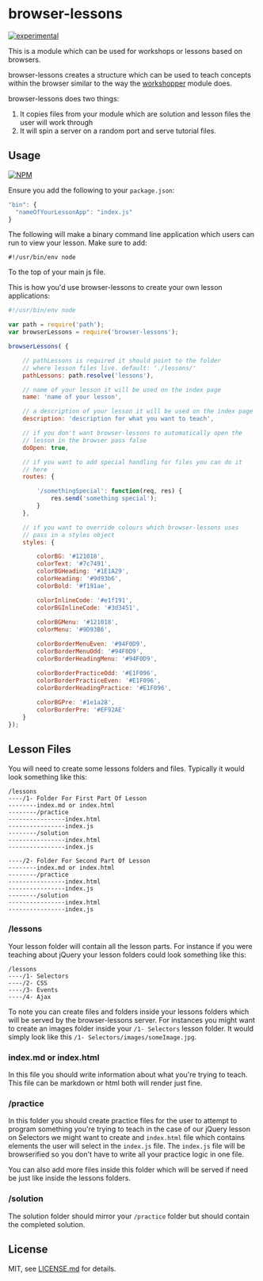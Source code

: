 # browser-lessons

[![experimental](http://badges.github.io/stability-badges/dist/experimental.svg)](http://github.com/badges/stability-badges)

This is a module which can be used for workshops or lessons based on browsers.

browser-lessons creates a structure which can be used to teach concepts within the browser similar to the way the [workshopper](https://www.npmjs.com/package/workshopper) module does.

browser-lessons does two things:

1. It copies files from your module which are solution and lesson files the user will work through
2. It will spin a server on a random port and serve tutorial files.

## Usage

[![NPM](https://nodei.co/npm/browser-lessons.png)](https://www.npmjs.com/package/browser-lessons)

Ensure you add the following to your `package.json`:
```javascript
"bin": {
  "nameOfYourLessonApp": "index.js"
}
```

The following will make a binary command line application which users can run to view your lesson. Make sure to add:
```
#!/usr/bin/env node
```
To the top of your main js file.

This is how you'd use browser-lessons to create your own lesson applications:
```javascript
#!/usr/bin/env node

var path = require('path');
var browserLessons = require('browser-lessons');

browserLessons( {

    // pathLessons is required it should point to the folder
    // where lesson files live. default: './lessons/'
    pathLessons: path.resolve('lessons'),

    // name of your lesson it will be used on the index page
    name: 'name of your lesson',

    // a description of your lesson it will be used on the index page
    description: 'description for what you want to teach',

    // if you don't want browser-lessons to automatically open the
    // lesson in the browser pass false
    doOpen: true,

    // if you want to add special handling for files you can do it
    // here
    routes: {

        '/somethingSpecial': function(req, res) {
            res.send('something special');
        }
    },

    // if you want to override colours which browser-lessons uses
    // pass in a styles object
    styles: {

        colorBG: '#121018',
        colorText: '#7c7491',
        colorBGHeading: '#1E1A29',
        colorHeading: '#9d93b6',
        colorBold: '#f191ae',

        colorInlineCode: '#e1f191',
        colorBGInlineCode: '#3d3451',
        
        colorBGMenu: '#121018',
        colorMenu: '#9D93B6',

        colorBorderMenuEven: '#94F0D9',
        colorBorderMenuOdd: '#94F0D9',
        colorBorderHeadingMenu: '#94F0D9',

        colorBorderPracticeOdd: '#E1F096',
        colorBorderPracticeEven: '#E1F096',
        colorBorderHeadingPractice: '#E1F096',
        
        colorBGPre: '#1e1a28',
        colorBorderPre: '#EF92AE'
    }
});
```

## Lesson Files

You will need to create some lessons folders and files. Typically it would look something like this:
```
/lessons
----/1- Folder For First Part Of Lesson
--------index.md or index.html
--------/practice
----------------index.html
----------------index.js
--------/solution
----------------index.html
----------------index.js

----/2- Folder For Second Part Of Lesson
--------index.md or index.html
--------/practice
----------------index.html
----------------index.js
--------/solution
----------------index.html
----------------index.js
```

### /lessons

Your lesson folder will contain all the lesson parts. For instance if you were teaching about jQuery your lesson folders could look something like this:
```
/lessons
----/1- Selectors
----/2- CSS
----/3- Events
----/4- Ajax
```

To note you can create files and folders inside your lessons folders which will be served by the browser-lessons server. For instances you might want to create an images folder inside your `/1- Selectors` lesson folder. It would simply look like this `/1- Selectors/images/someImage.jpg`.


### index.md or index.html

In this file you should write information about what you're trying to teach. This file can be markdown or html both will render just fine.

### /practice

In this folder you should create practice files for the user to attempt to program something you're trying to teach in the case of our jQuery lesson on Selectors we might want to create and `index.html` file which contains elements the user will select in the `index.js` file. The `index.js` file will be browserified so you don't have to write all your practice logic in one file.

You can also add more files inside this folder which will be served if need be just like inside the lessons folders.

### /solution

The solution folder should mirror your `/practice` folder but should contain the completed solution.



## License

MIT, see [LICENSE.md](http://github.com/Jam3/browser-lessons/blob/master/LICENSE.md) for details.
